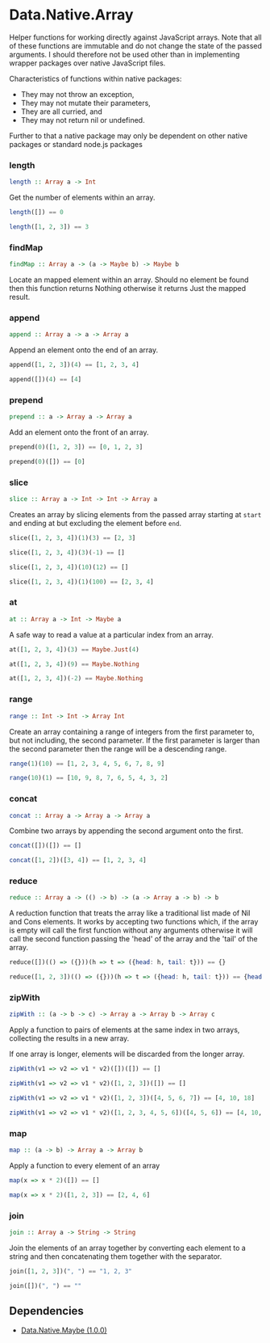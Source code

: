 # Data.Native.Array

Helper functions for working directly against JavaScript arrays.  Note that all of these functions are immutable
and do not change the state of the passed arguments.  I should therefore not be used other than in implementing
wrapper packages over native JavaScript files.

Characteristics of functions within native packages:
* They may not throw an exception,
* They may not mutate their parameters,
* They are all curried, and
* They may not return nil or undefined.

Further to that a native package may only be dependent on other native packages or standard node.js packages

### length

```haskell
length :: Array a -> Int
```

Get the number of elements within an array.

```haskell
length([]) == 0
```
```haskell
length([1, 2, 3]) == 3
```


### findMap

```haskell
findMap :: Array a -> (a -> Maybe b) -> Maybe b
```

Locate an mapped element within an array.  Should no element be found then this function returns Nothing otherwise
it returns Just the mapped result.



### append

```haskell
append :: Array a -> a -> Array a
```

Append an element onto the end of an array.

```haskell
append([1, 2, 3])(4) == [1, 2, 3, 4]
```
```haskell
append([])(4) == [4]
```


### prepend

```haskell
prepend :: a -> Array a -> Array a
```

Add an element onto the front of an array.

```haskell
prepend(0)([1, 2, 3]) == [0, 1, 2, 3]
```
```haskell
prepend(0)([]) == [0]
```


### slice

```haskell
slice :: Array a -> Int -> Int -> Array a
```

Creates an array by slicing elements from the passed array starting at `start` and ending at but excluding the element
before `end`.

```haskell
slice([1, 2, 3, 4])(1)(3) == [2, 3]
```
```haskell
slice([1, 2, 3, 4])(3)(-1) == []
```
```haskell
slice([1, 2, 3, 4])(10)(12) == []
```
```haskell
slice([1, 2, 3, 4])(1)(100) == [2, 3, 4]
```


### at

```haskell
at :: Array a -> Int -> Maybe a
```

A safe way to read a value at a particular index from an array.

```haskell
at([1, 2, 3, 4])(3) == Maybe.Just(4)
```
```haskell
at([1, 2, 3, 4])(9) == Maybe.Nothing
```
```haskell
at([1, 2, 3, 4])(-2) == Maybe.Nothing
```


### range

```haskell
range :: Int -> Int -> Array Int
```

Create an array containing a range of integers from the first parameter to, but not including, the
second parameter.  If the first parameter is larger than the second parameter then the range will
be a descending range.

```haskell
range(1)(10) == [1, 2, 3, 4, 5, 6, 7, 8, 9]
```
```haskell
range(10)(1) == [10, 9, 8, 7, 6, 5, 4, 3, 2]
```


### concat

```haskell
concat :: Array a -> Array a -> Array a
```

Combine two arrays by appending the second argument onto the first.

```haskell
concat([])([]) == []
```
```haskell
concat([1, 2])([3, 4]) == [1, 2, 3, 4]
```


### reduce

```haskell
reduce :: Array a -> (() -> b) -> (a -> Array a -> b) -> b
```

A reduction function that treats the array like a traditional list made of Nil and Cons elements.  It works by accepting two functions which, if the array is empty
will call the first function without any arguments otherwise it will call the second function passing the 'head' of the array and the 'tail' of the array.

```haskell
reduce([])(() => ({}))(h => t => ({head: h, tail: t})) == {}
```
```haskell
reduce([1, 2, 3])(() => ({}))(h => t => ({head: h, tail: t})) == {head: 1, tail: [2, 3]}
```


### zipWith

```haskell
zipWith :: (a -> b -> c) -> Array a -> Array b -> Array c
```

Apply a function to pairs of elements at the same index in two arrays, collecting the results in a new array.

If one array is longer, elements will be discarded from the longer array.

```haskell
zipWith(v1 => v2 => v1 * v2)([])([]) == []
```
```haskell
zipWith(v1 => v2 => v1 * v2)([1, 2, 3])([]) == []
```
```haskell
zipWith(v1 => v2 => v1 * v2)([1, 2, 3])([4, 5, 6, 7]) == [4, 10, 18]
```
```haskell
zipWith(v1 => v2 => v1 * v2)([1, 2, 3, 4, 5, 6])([4, 5, 6]) == [4, 10, 18]
```


### map

```haskell
map :: (a -> b) -> Array a -> Array b
```

Apply a function to every element of an array

```haskell
map(x => x * 2)([]) == []
```
```haskell
map(x => x * 2)([1, 2, 3]) == [2, 4, 6]
```


### join

```haskell
join :: Array a -> String -> String
```

Join the elements of an array together by converting each element to a string and then concatenating them together with the separator.

```haskell
join([1, 2, 3])(", ") == "1, 2, 3"
```
```haskell
join([])(", ") == ""
```



## Dependencies

* [Data.Native.Maybe (1.0.0)](https://github.com/graeme-lockley/mn-Data.Native.Maybe)
